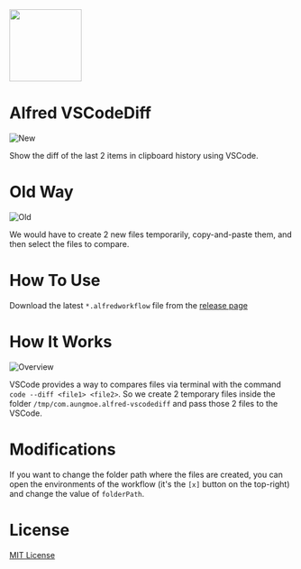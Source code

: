 <img width=128 src='https://user-images.githubusercontent.com/12219300/166205750-cd113163-843b-450f-8bab-cb05c466a0c3.png'>

# Alfred VSCodeDiff

![New](https://user-images.githubusercontent.com/12219300/166203149-ac18d56b-2262-4bda-93d9-f3647a616d54.gif)

Show the diff of the last 2 items in clipboard history using VSCode.

# Old Way

![Old](https://user-images.githubusercontent.com/12219300/166203117-e414b73d-df17-4f9b-9dc3-870f41993b23.gif)

We would have to create 2 new files temporarily, copy-and-paste them, and then select the files to compare.

# How To Use

Download the latest `*.alfredworkflow` file from the [release page](https://github.com/logicxd/alfred-vscodediff/releases)

# How It Works

![Overview](https://user-images.githubusercontent.com/12219300/166205888-6dac92fa-45b1-423e-a002-e07e024dd871.png)

VSCode provides a way to compares files via terminal with the command `code --diff <file1> <file2>`. So we create 2 temporary files inside the folder `/tmp/com.aungmoe.alfred-vscodediff` and pass those 2 files to the VSCode.

# Modifications

If you want to change the folder path where the files are created, you can open the environments of the workflow (it's the `[x]` button on the top-right) and change the value of `folderPath`.

# License

[MIT License](https://github.com/logicxd/alfred-vscodediff/blob/main/LICENSE)
